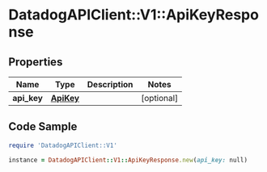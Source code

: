 # DatadogAPIClient::V1::ApiKeyResponse

## Properties

Name | Type | Description | Notes
------------ | ------------- | ------------- | -------------
**api_key** | [**ApiKey**](ApiKey.md) |  | [optional] 

## Code Sample

```ruby
require 'DatadogAPIClient::V1'

instance = DatadogAPIClient::V1::ApiKeyResponse.new(api_key: null)
```


